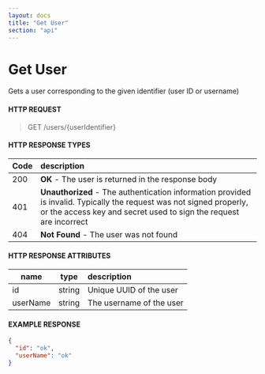 ```yaml
---
layout: docs
title: "Get User"
section: "api"
---
```


# Get User

Gets a user corresponding to the given identifier (user ID or username)

#### HTTP REQUEST

> GET /users/{userIdentifier}

#### HTTP RESPONSE TYPES

| Code | description                                                                                                                                                                                |
|------|:-------------------------------------------------------------------------------------------------------------------------------------------------------------------------------------------|
| 200  | **OK** - The user is returned in the response body                                                                                                                                         |
| 401  | **Unauthorized** - The authentication information provided is invalid.  Typically the request was not signed properly, or the access key and secret used to sign the request are incorrect |
| 404  | **Not Found** - The user was not found                                                                                                                                                     |

#### HTTP RESPONSE ATTRIBUTES

| name     | type   | description              |
|----------|--------|:-------------------------|
| id       | string | Unique UUID of the user  |
| userName | string | The username of the user |
#### EXAMPLE RESPONSE

```json
{
  "id": "ok",
  "userName": "ok"
}
```
